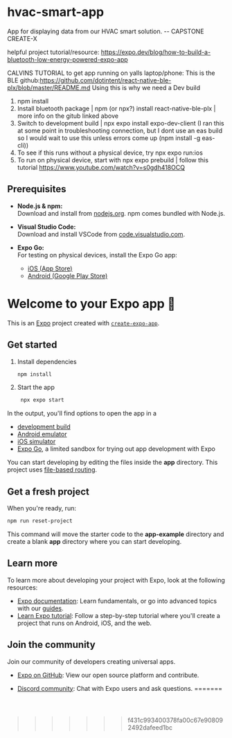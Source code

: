# hvac-smart-app
App for displaying data from our HVAC smart solution. -- CAPSTONE CREATE-X

helpful project tutorial/resource:
https://expo.dev/blog/how-to-build-a-bluetooth-low-energy-powered-expo-app

CALVINS TUTORIAL to get app running on yalls laptop/phone:
This is the BLE github:https://github.com/dotintent/react-native-ble-plx/blob/master/README.md
Using this is why we need a Dev build

1) npm install
2) Install bluetooth package | npm (or npx?) install react-native-ble-plx | more info on the gitub linked above
3) Switch to development build | npx expo install expo-dev-client
(I ran this at some point in troubleshooting connection, but I dont use an eas build so I would wait to use this unless errors come up (npm install -g eas-cli))
4) To see if this runs without a physical device, try npx expo run:ios
5) To run on physical device, start with npx expo prebuild | follow this tutorial https://www.youtube.com/watch?v=s0gdh418OCQ



## Prerequisites

- **Node.js & npm:**  
  Download and install from [nodejs.org](https://nodejs.org/). npm comes bundled with Node.js.

- **Visual Studio Code:**  
  Download and install VSCode from [code.visualstudio.com](https://code.visualstudio.com/).

- **Expo Go:**  
  For testing on physical devices, install the Expo Go app:  
  - [iOS (App Store)](https://apps.apple.com/us/app/expo-go/id982107779)  
  - [Android (Google Play Store)](https://play.google.com/store/apps/details?id=host.exp.exponent)


# Welcome to your Expo app 👋

This is an [Expo](https://expo.dev) project created with [`create-expo-app`](https://www.npmjs.com/package/create-expo-app).

## Get started

1. Install dependencies

   ```bash
   npm install
   ```

2. Start the app

   ```bash
    npx expo start
   ```

In the output, you'll find options to open the app in a

- [development build](https://docs.expo.dev/develop/development-builds/introduction/)
- [Android emulator](https://docs.expo.dev/workflow/android-studio-emulator/)
- [iOS simulator](https://docs.expo.dev/workflow/ios-simulator/)
- [Expo Go](https://expo.dev/go), a limited sandbox for trying out app development with Expo

You can start developing by editing the files inside the **app** directory. This project uses [file-based routing](https://docs.expo.dev/router/introduction).

## Get a fresh project

When you're ready, run:

```bash
npm run reset-project
```

This command will move the starter code to the **app-example** directory and create a blank **app** directory where you can start developing.

## Learn more

To learn more about developing your project with Expo, look at the following resources:

- [Expo documentation](https://docs.expo.dev/): Learn fundamentals, or go into advanced topics with our [guides](https://docs.expo.dev/guides).
- [Learn Expo tutorial](https://docs.expo.dev/tutorial/introduction/): Follow a step-by-step tutorial where you'll create a project that runs on Android, iOS, and the web.

## Join the community

Join our community of developers creating universal apps.

- [Expo on GitHub](https://github.com/expo/expo): View our open source platform and contribute.
- [Discord community](https://chat.expo.dev): Chat with Expo users and ask questions.
=======

   ```



>>>>>>> f431c993400378fa00c67e908092492dafeed1bc

